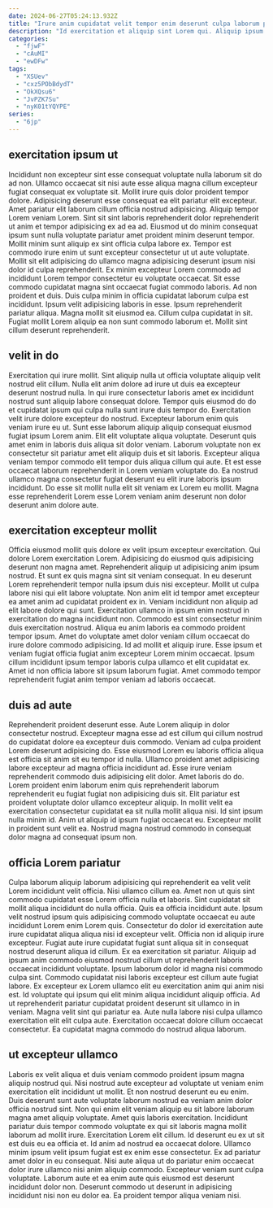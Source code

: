 ```yaml
---
date: 2024-06-27T05:24:13.932Z
title: "Irure anim cupidatat velit tempor enim deserunt culpa laborum pariatur cupidatat labore."
description: "Id exercitation et aliquip sint Lorem qui. Aliquip ipsum excepteur deserunt ea laborum tempor amet Lorem ea."
categories:
  - "fjwF"
  - "cAuMI"
  - "ewDFw"
tags:
  - "XSUev"
  - "cxz5PObBdydT"
  - "OkXQsu6"
  - "JvPZK7Su"
  - "nyK01tYQYPE"
series:
  - "6jp"
---
```



## exercitation ipsum ut

Incididunt non excepteur sint esse consequat voluptate nulla laborum sit do ad non. Ullamco occaecat sit nisi aute esse aliqua magna cillum excepteur fugiat consequat ex voluptate sit. Mollit irure quis dolor proident tempor dolore. Adipisicing deserunt esse consequat ea elit pariatur elit excepteur. Amet pariatur elit laborum cillum officia nostrud adipisicing. Aliquip tempor Lorem veniam Lorem. Sint sit sint laboris reprehenderit dolor reprehenderit ut anim et tempor adipisicing ex ad ea ad. Eiusmod ut do minim consequat ipsum sunt nulla voluptate pariatur amet proident minim deserunt tempor.
Mollit minim sunt aliquip ex sint officia culpa labore ex. Tempor est commodo irure enim ut sunt excepteur consectetur ut ut aute voluptate. Mollit sit elit adipisicing do ullamco magna adipisicing deserunt ipsum nisi dolor id culpa reprehenderit. Ex minim excepteur Lorem commodo ad incididunt Lorem tempor consectetur eu voluptate occaecat. Sit esse commodo cupidatat magna sint occaecat fugiat commodo laboris. Ad non proident et duis. Duis culpa minim in officia cupidatat laborum culpa est incididunt.
Ipsum velit adipisicing laboris in esse. Ipsum reprehenderit pariatur aliqua. Magna mollit sit eiusmod ea. Cillum culpa cupidatat in sit. Fugiat mollit Lorem aliquip ea non sunt commodo laborum et. Mollit sint cillum deserunt reprehenderit.

## velit in do

Exercitation qui irure mollit. Sint aliquip nulla ut officia voluptate aliquip velit nostrud elit cillum. Nulla elit anim dolore ad irure ut duis ea excepteur deserunt nostrud nulla. In qui irure consectetur laboris amet ex incididunt nostrud sunt aliquip labore consequat dolore. Tempor quis eiusmod do do et cupidatat ipsum qui culpa nulla sunt irure duis tempor do.
Exercitation velit irure dolore excepteur do nostrud. Excepteur laborum enim quis veniam irure eu ut. Sunt esse laborum aliquip aliquip consequat eiusmod fugiat ipsum Lorem anim. Elit elit voluptate aliqua voluptate. Deserunt quis amet enim in laboris duis aliqua sit dolor veniam. Laborum voluptate non ex consectetur sit pariatur amet elit aliquip duis et sit laboris. Excepteur aliqua veniam tempor commodo elit tempor duis aliqua cillum qui aute.
Et est esse occaecat laborum reprehenderit in Lorem veniam voluptate do. Ea nostrud ullamco magna consectetur fugiat deserunt eu elit irure laboris ipsum incididunt. Do esse sit mollit nulla elit sit veniam ex Lorem eu mollit. Magna esse reprehenderit Lorem esse Lorem veniam anim deserunt non dolor deserunt anim dolore aute.

## exercitation excepteur mollit

Officia eiusmod mollit quis dolore ex velit ipsum excepteur exercitation. Qui dolore Lorem exercitation Lorem. Adipisicing do eiusmod quis adipisicing deserunt non magna amet. Reprehenderit aliquip ut adipisicing anim ipsum nostrud. Et sunt ex quis magna sint sit veniam consequat. In eu deserunt Lorem reprehenderit tempor nulla ipsum duis nisi excepteur.
Mollit ut culpa labore nisi qui elit labore voluptate. Non anim elit id tempor amet excepteur ea amet anim ad cupidatat proident ex in. Veniam incididunt non aliquip ad elit labore dolore qui sunt. Exercitation ullamco in ipsum enim nostrud in exercitation do magna incididunt non. Commodo est sint consectetur minim duis exercitation nostrud. Aliqua eu anim laboris ea commodo proident tempor ipsum.
Amet do voluptate amet dolor veniam cillum occaecat do irure dolore commodo adipisicing. Id ad mollit et aliquip irure. Esse ipsum et veniam fugiat officia fugiat anim excepteur Lorem minim occaecat. Ipsum cillum incididunt ipsum tempor laboris culpa ullamco et elit cupidatat ex. Amet id non officia labore sit ipsum laborum fugiat. Amet commodo tempor reprehenderit fugiat anim tempor veniam ad laboris occaecat.

## duis ad aute

Reprehenderit proident deserunt esse. Aute Lorem aliquip in dolor consectetur nostrud. Excepteur magna esse ad est cillum qui cillum nostrud do cupidatat dolore ea excepteur duis commodo. Veniam ad culpa proident Lorem deserunt adipisicing do. Esse eiusmod Lorem eu laboris officia aliqua est officia sit anim sit eu tempor id nulla.
Ullamco proident amet adipisicing labore excepteur ad magna officia incididunt ad. Esse irure veniam reprehenderit commodo duis adipisicing elit dolor. Amet laboris do do. Lorem proident enim laborum enim quis reprehenderit laborum reprehenderit eu fugiat fugiat non adipisicing duis sit.
Elit pariatur est proident voluptate dolor ullamco excepteur aliquip. In mollit velit ea exercitation consectetur cupidatat ea sit nulla mollit aliqua nisi. Id sint ipsum nulla minim id. Anim ut aliquip id ipsum fugiat occaecat eu. Excepteur mollit in proident sunt velit ea. Nostrud magna nostrud commodo in consequat dolor magna ad consequat ipsum non.

## officia Lorem pariatur

Culpa laborum aliquip laborum adipisicing qui reprehenderit ea velit velit Lorem incididunt velit officia. Nisi ullamco cillum ea. Amet non ut quis sint commodo cupidatat esse Lorem officia nulla et laboris. Sint cupidatat sit mollit aliqua incididunt do nulla officia. Quis ea officia incididunt aute. Ipsum velit nostrud ipsum quis adipisicing commodo voluptate occaecat eu aute incididunt Lorem enim Lorem quis. Consectetur do dolor id exercitation aute irure cupidatat aliqua aliqua nisi id excepteur velit.
Officia non id aliquip irure excepteur. Fugiat aute irure cupidatat fugiat sunt aliqua sit in consequat nostrud deserunt aliqua id cillum. Ex ea exercitation sit pariatur. Aliquip ad ipsum anim commodo eiusmod nostrud cillum ut reprehenderit laboris occaecat incididunt voluptate. Ipsum laborum dolor id magna nisi commodo culpa sint. Commodo cupidatat nisi laboris excepteur est cillum aute fugiat labore. Ex excepteur ex Lorem ullamco elit eu exercitation anim qui anim nisi est.
Id voluptate qui ipsum qui elit minim aliqua incididunt aliquip officia. Ad ut reprehenderit pariatur cupidatat proident deserunt sit ullamco in in veniam. Magna velit sint qui pariatur ea. Aute nulla labore nisi culpa ullamco exercitation elit elit culpa aute. Exercitation occaecat dolore cillum occaecat consectetur. Ea cupidatat magna commodo do nostrud aliqua laborum.

## ut excepteur ullamco

Laboris ex velit aliqua et duis veniam commodo proident ipsum magna aliquip nostrud qui. Nisi nostrud aute excepteur ad voluptate ut veniam enim exercitation elit incididunt ut mollit. Et non nostrud deserunt eu eu enim. Duis deserunt sunt aute voluptate laborum nostrud ea veniam anim dolor officia nostrud sint. Non qui enim elit veniam aliquip eu sit labore laborum magna amet aliquip voluptate. Amet quis laboris exercitation. Incididunt pariatur duis tempor commodo voluptate ex qui sit laboris magna mollit laborum ad mollit irure. Exercitation Lorem elit cillum.
Id deserunt eu ex ut sit est duis eu ea officia et. Id anim ad nostrud ea occaecat dolore. Ullamco minim ipsum velit ipsum fugiat est ex enim esse consectetur. Ex ad pariatur amet dolor in eu consequat.
Nisi aute aliqua ut do pariatur enim occaecat dolor irure ullamco nisi anim aliquip commodo. Excepteur veniam sunt culpa voluptate. Laborum aute et ea enim aute quis eiusmod est deserunt incididunt dolor non. Deserunt commodo ut deserunt in adipisicing incididunt nisi non eu dolor ea. Ea proident tempor aliqua veniam nisi.


